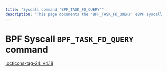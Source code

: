 ```yaml
---
title: "Syscall command 'BPF_TASK_FD_QUERY'"
description: "This page documents the 'BPF_TASK_FD_QUERY' eBPF syscall command, including its defintion, usage, program types that can use it, and examples."
---
```

# BPF Syscall `BPF_TASK_FD_QUERY` command

<!-- [FEATURE_TAG](BPF_TASK_FD_QUERY) -->
[:octicons-tag-24: v4.18](https://github.com/torvalds/linux/commit/41bdc4b40ed6fb26c6acc655ed9a243a348709c9)
<!-- [/FEATURE_TAG] -->

<!-- TODO -->
